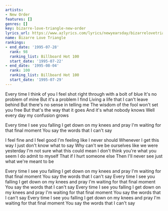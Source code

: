 ```yaml
---
artists:
- New Order
features: []
genres: []
key: bizarre-love-triangle-new-order
lyrics_url: https://www.azlyrics.com/lyrics/newyearsday/bizarrelovetriangle.html
name: Bizarre Love Triangle
rankings:
- end_date: '1995-07-28'
  rank: 98
  ranking_list: Billboard Hot 100
  start_date: '1995-07-22'
- end_date: '1995-08-04'
  rank: 100
  ranking_list: Billboard Hot 100
  start_date: '1995-07-29'
---
```


Every time I think of you
I feel shot right through with a bolt of blue
It's no problem of mine
But it's a problem I find
Living a life that I can't leave behind
But there's no sense in telling me
The wisdom of the fool won't set you free
But that's the way that it goes
And it's what nobody knows
Well every day my confusion grows

Every time I see you falling
I get down on my knees and pray
I'm waiting for that final moment
You say the words that I can't say

I feel fine and I feel good
I'm feeling like I never should
Whenever I get this way
I just don't know what to say
Why can't we be ourselves like we were yesterday
I'm not sure what this could mean
I don't think you're what you seem
I do admit to myself
That if I hurt someone else
Then I'll never see just what we're meant to be

Every time I see you falling
I get down on my knees and pray
I'm waiting for that final moment
You say the words that I can't say
Every time I see you falling
I get down on my knees and pray
I'm waiting for that final moment
You say the words that I can't say
Every time I see you falling
I get down on my knees and pray
I'm waiting for that final moment
You say the words that I can't say
Every time I see you falling
I get down on my knees and pray
I'm waiting for that final moment
You say the words that I can't say



